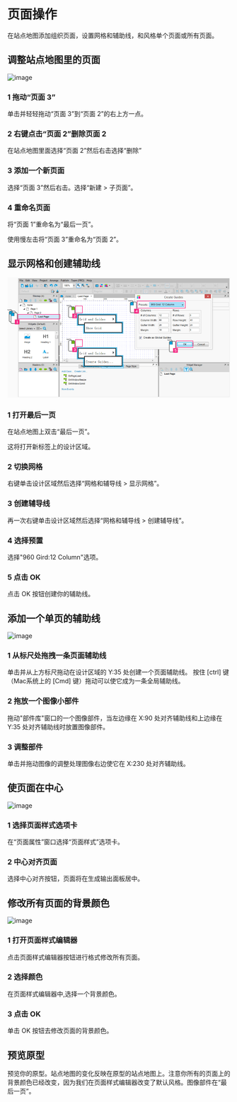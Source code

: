 # 页面操作

在站点地图添加组织页面，设置网格和辅助线，和风格单个页面或所有页面。

## 调整站点地图里的页面

![image](https://raw.githubusercontent.com/ClearChan/axure/master/images/workingwithpages1.png)

### 1 拖动“页面 3”
单击并轻轻拖动“页面 3”到“页面 2”的右上方一点。

### 2 右键点击“页面 2”删除页面 2
在站点地图里面选择“页面 2”然后右击选择“删除”

### 3 添加一个新页面
选择“页面 3”然后右击。选择“新建 > 子页面”。

### 4 重命名页面
将“页面 1”重命名为“最后一页”。  

使用慢左击将“页面 3”重命名为“页面 2”。

## 显示网格和创建辅助线
![image](https://raw.githubusercontent.com/ClearChan/axure/master/images/workingwithpages2.png)

### 1 打开最后一页
在站点地图上双击“最后一页”。  

这将打开新标签上的设计区域。

### 2 切换网格
右键单击设计区域然后选择“网格和辅导线 > 显示网格”。

### 3 创建辅导线
再一次右键单击设计区域然后选择“网格和辅导线 > 创建辅导线”。

### 4 选择预置
选择"960 Gird:12 Column"选项。

### 5 点击 OK 
点击 OK 按钮创建你的辅助线。

## 添加一个单页的辅助线
![image](https://raw.githubusercontent.com/ClearChan/axure/master/images/workingwithpages3.png)

### 1 从标尺处拖拽一条页面辅助线
单击并从上方标尺拖动在设计区域的 Y:35 处创建一个页面辅助线。
按住 [ctrl] 键（Mac系统上的 [Cmd] 键）拖动可以使它成为一条全局辅助线。

### 2 拖放一个图像小部件
拖动"部件库"窗口的一个图像部件，当左边缘在 X:90 处对齐辅助线和上边缘在 Y:35 处对齐辅助线时放置图像部件。
### 3 调整部件
单击并拖动图像的调整处理图像右边使它在 X:230 处对齐辅助线。

## 使页面在中心
![image](https://raw.githubusercontent.com/ClearChan/axure/master/images/workingwithpages4.png)

### 1 选择页面样式选项卡
在“页面属性”窗口选择“页面样式”选项卡。

### 2 中心对齐页面
选择中心对齐按钮，页面将在生成输出面板居中。

## 修改所有页面的背景颜色
![image](https://raw.githubusercontent.com/ClearChan/axure/master/images/workingwithpages5.png)

### 1 打开页面样式编辑器
点击页面样式编辑器按钮进行格式修改所有页面。

### 2 选择颜色
在页面样式编辑器中,选择一个背景颜色。

### 3 点击 OK 
单击 OK 按钮去修改页面的背景颜色。

## 预览原型
预览你的原型。站点地图的变化反映在原型的站点地图上。注意你所有的页面上的背景颜色已经改变，因为我们在页面样式编辑器改变了默认风格。图像部件在“最后一页”。